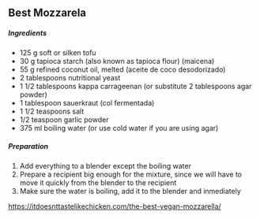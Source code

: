 ## Best Mozzarela

##### Ingredients

* 125 g soft or silken tofu
* 30 g tapioca starch (also known as tapioca flour) (maicena)
* 55 g refined coconut oil, melted (aceite de coco desodorizado)
* 2 tablespoons nutritional yeast
* 1 1/2 tablespoons kappa carrageenan (or substitute 2 tablespoons agar powder)
* 1 tablespoon sauerkraut (col fermentada)
* 1 1/2 teaspoons salt
* 1/2 teaspoon garlic powder
* 375 ml boiling water (or use cold water if you are using agar)

##### Preparation
1. Add everything to a blender except the boiling water
2. Prepare a recipient big enough for the mixture, since we will have to move it quickly from the blender to the recipient
3. Make sure the water is boiling, add it to the blender and inmediately 

https://itdoesnttastelikechicken.com/the-best-vegan-mozzarella/